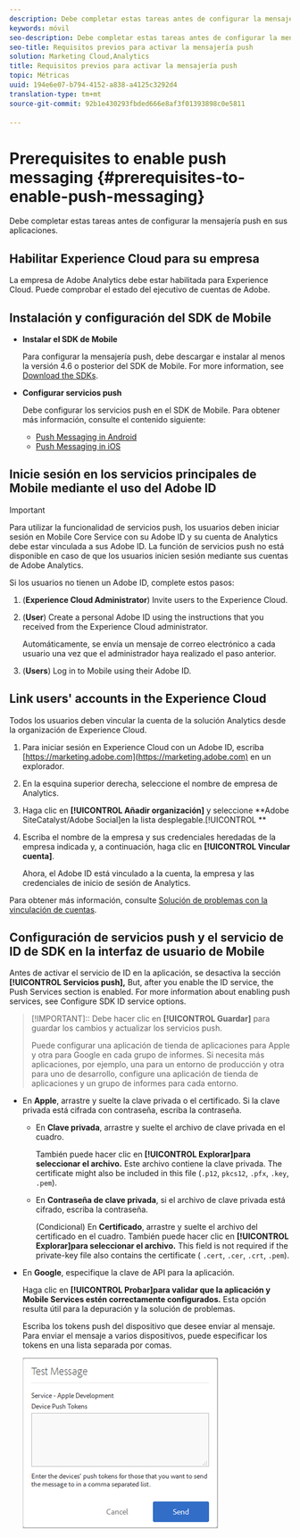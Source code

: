 ```yaml
---
description: Debe completar estas tareas antes de configurar la mensajería push en las aplicaciones.
keywords: móvil
seo-description: Debe completar estas tareas antes de configurar la mensajería push en las aplicaciones.
seo-title: Requisitos previos para activar la mensajería push
solution: Marketing Cloud,Analytics
title: Requisitos previos para activar la mensajería push
topic: Métricas
uuid: 194e6e07-b794-4152-a838-a4125c3292d4
translation-type: tm+mt
source-git-commit: 92b1e430293fbded666e8af3f01393898c0e5811

---
```



# Prerequisites to enable push messaging {#prerequisites-to-enable-push-messaging}

Debe completar estas tareas antes de configurar la mensajería push en sus aplicaciones.

## Habilitar Experience Cloud para su empresa

La empresa de Adobe Analytics debe estar habilitada para Experience Cloud. Puede comprobar el estado del ejecutivo de cuentas de Adobe.

## Instalación y configuración del SDK de Mobile

* **Instalar el SDK de Mobile**

   Para configurar la mensajería push, debe descargar e instalar al menos la versión 4.6 o posterior del SDK de Mobile. For more information, see [Download the SDKs](/help/using/c-manage-app-settings/c-mob-confg-app/t-config-analytics/download-sdk.md).

* **Configurar servicios push**

   Debe configurar los servicios push en el SDK de Mobile.
Para obtener más información, consulte el contenido siguiente:

   * [Push Messaging in Android](/help/android/messaging-main/push-messaging/push-messaging.md)
   * [Push Messaging in iOS](/help/ios/messaging-main/push-messaging/push-messaging.md)

## Inicie sesión en los servicios principales de Mobile mediante el uso del Adobe ID

>[!IMPORTANT]
>
>Para utilizar la funcionalidad de servicios push, los usuarios deben iniciar sesión en Mobile Core Service con su Adobe ID y su cuenta de Analytics debe estar vinculada a sus Adobe ID. La función de servicios push no está disponible en caso de que los usuarios inicien sesión mediante sus cuentas de Adobe Analytics.

Si los usuarios no tienen un Adobe ID, complete estos pasos:

1. (**Experience Cloud Administrator**) Invite users to the Experience Cloud.

1. (**User**) Create a personal Adobe ID using the instructions that you received from the Experience Cloud administrator.

   Automáticamente, se envía un mensaje de correo electrónico a cada usuario una vez que el administrador haya realizado el paso anterior.

1. (**Users**) Log in to Mobile using their Adobe ID.

## Link users' accounts in the Experience Cloud

Todos los usuarios deben vincular la cuenta de la solución Analytics desde la organización de Experience Cloud.

1. Para iniciar sesión en Experience Cloud con un Adobe ID, escriba [https://marketing.adobe.com](https://marketing.adobe.com) en un explorador.

1. En la esquina superior derecha, seleccione el nombre de empresa de Analytics.

1. Haga clic en **[!UICONTROL Añadir organización]** y seleccione **Adobe SiteCatalyst/Adobe Social]en la lista desplegable.[!UICONTROL **

1. Escriba el nombre de la empresa y sus credenciales heredadas de la empresa indicada y, a continuación, haga clic en **[!UICONTROL Vincular cuenta]**.

   Ahora, el Adobe ID está vinculado a la cuenta, la empresa y las credenciales de inicio de sesión de Analytics.

Para obtener más información, consulte [Solución de problemas con la vinculación de cuentas](https://marketing.adobe.com/resources/help/en_US/mcloud/organizations.html).

## Configuración de servicios push y el servicio de ID de SDK en la interfaz de usuario de Mobile

Antes de activar el servicio de ID en la aplicación, se desactiva la sección **[!UICONTROL Servicios push],** But, after you enable the ID service, the Push Services section is enabled. For more information about enabling push services, see Configure SDK ID service options.[](/help/using/c-manage-app-settings/c-mob-confg-app/t-config-visitor.md)

>[!IMPORTANT]:: Debe hacer clic en **[!UICONTROL Guardar]** para guardar los cambios y actualizar los servicios push.
>
>Puede configurar una aplicación de tienda de aplicaciones para Apple y otra para Google en cada grupo de informes. Si necesita más aplicaciones, por ejemplo, una para un entorno de producción y otra para uno de desarrollo, configure una aplicación de tienda de aplicaciones y un grupo de informes para cada entorno.

* En **Apple**, arrastre y suelte la clave privada o el certificado. Si la clave privada está cifrada con contraseña, escriba la contraseña.

   * En **Clave privada**, arrastre y suelte el archivo de clave privada en el cuadro.

      También puede hacer clic en **[!UICONTROL Explorar]para seleccionar el archivo.** Este archivo contiene la clave privada. The certificate might also be included in this file (`.p12`, `pkcs12`, `.pfx`, `.key`, `.pem`).

   * En **Contraseña de clave privada**, si el archivo de clave privada está cifrado, escriba la contraseña.

      (Condicional) En **Certificado**, arrastre y suelte el archivo del certificado en el cuadro. También puede hacer clic en **[!UICONTROL Explorar]para seleccionar el archivo.** This field is not required if the private-key file also contains the certificate ( `.cert`, `.cer`, `.crt`, `.pem`).

* En **Google**, especifique la clave de API para la aplicación.

   Haga clic en **[!UICONTROL Probar]para validar que la aplicación y Mobile Services estén correctamente configurados.** Esta opción resulta útil para la depuración y la solución de problemas.

   Escriba los tokens push del dispositivo que desee enviar al mensaje. Para enviar el mensaje a varios dispositivos, puede especificar los tokens en una lista separada por comas.

   ![mensaje push test](assets/push_test_list.png)
